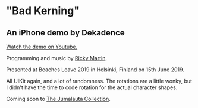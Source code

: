 # "Bad Kerning"

## An iPhone demo by Dekadence

[Watch the demo on Youtube.](https://www.youtube.com/watch?v=14T1z7w6Ctw)

Programming and music by [Ricky Martin](https://aerodeko.com).

Presented at Beaches Leave 2019 in Helsinki, Finland on 15th June 2019.

All UIKit again, and a lot of randomness. The rotations are a little wonky, but I didn't have the time to code rotation for the actual character shapes.

Coming soon to [The Jumalauta Collection](https://github.com/superjohan/jmlcollection).
